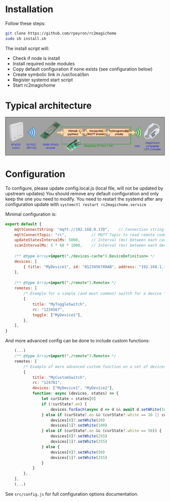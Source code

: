 # Installation

Follow these steps:
```sh
git clone https://github.com/rpeyron/rc2magichome
sudo sh install.sh
```

The install script will:
- Check if node is install
- Install required node modules
- Copy default configuration if none exists (see configuration below)
- Create symbolic link in /usr/local/bin
- Register systemd start script
- Start rc2magichome

# Typical architecture

![](architecture.png)


# Configuration

To configure, please update config.local.js (local file, will not be updated by upstream updates)
You should remove any default configuration and only keep the one you need to modify.
You need to restart the systemd after any configuration update with `systemctl restart rc2magichome.service` 

Minimal configuration is:
```js
export default {
    mqttConnectString: "mqtt://192.168.0.170",    // Connection string to MQTT server
    mqttConnectTopic: "rc",           // MQTT Topic to read remote codes
    updateStatesIntervalMs: 5000,     // Interval (ms) between each cached state polling
    scanIntervalMs: 5 * 60 * 1000,    // Interval (ms) between each device discovery/updates

    /** @type Array<import("./devices-cache").DeviceDefinition> */
    devices: [
        { title: "MyDevice1", id: "0123456789AB", address: "192.168.1.15" },
    ],

    /** @type Array<import("./remote").Remote> */
    remotes: [
        /* Example for a simple (and most common) switch for a device */
        {
            title: "MyToggleSwitch",
            rc: "1234567",
            toggle: ["MyDevice1"],
        },
    ],
}
```


And more advanced config can be done to include custom functions:
```js
    (...)
    /** @type Array<import("./remote").Remote> */
    remotes: [
        /* Example of more advanced custom function on a set of devices to have multiple levels on the same switch */
        {
            title: "MyCustomSwitch",
            rc: "124781",
            devices: ["MyDevice1", "MyDevice2"],
            function: async (devices, states) => {
                let curState = states[0]
                if (!curState?.on) {
                    devices.forEach(async d => d && await d.setWhite(10) && await d.setPower(true))
                } else if (curState?.on && (curState?.white == 10 || curState?.white == 255)) {
                    devices[0]?.setWhite(20)
                    devices[1]?.setWhite(100)
                } else if (curState?.on && (curState?.white == 50)) {
                    devices[0]?.setWhite(255)
                    devices[1]?.setWhite(255)
                } else {
                    devices[0]?.setWhite(50)
                    devices[1]?.setWhite(255)
                }
            }
        },
    ],
    (...)
```

See `src/config.js` for full configuration options documentation.
